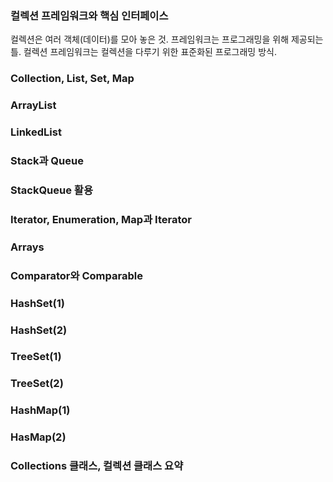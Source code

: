 ### 컬렉션 프레임워크와 핵심 인터페이스

컬렉션은 여러 객체(데이터)를 모아 놓은 것.
프레임워크는 프로그래밍을 위해 제공되는 틀.
컬렉션 프레임워크는 컬렉션을 다루기 위한 표준화된 프로그래밍 방식.


### Collection, List, Set, Map

### ArrayList

### LinkedList

### Stack과 Queue

### StackQueue 활용

### Iterator, Enumeration, Map과 Iterator

### Arrays

### Comparator와 Comparable

### HashSet(1)

### HashSet(2)

### TreeSet(1)

### TreeSet(2)

### HashMap(1)

### HasMap(2)

### Collections 클래스, 컬렉션 클래스 요약
